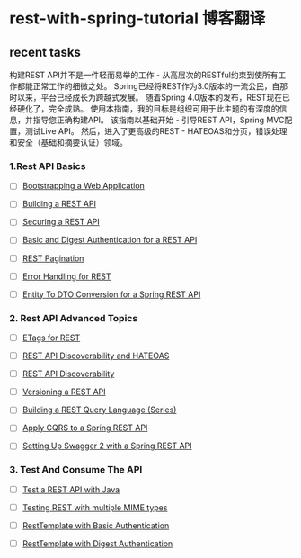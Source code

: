 # rest-with-spring-tutorial 博客翻译

## recent tasks

构建REST API并不是一件轻而易举的工作 - 从高层次的RESTful约束到使所有工作都能正常工作的细微之处。
Spring已经将REST作为3.0版本的一流公民，自那时以来，平台已经成长为跨越式发展。
随着Spring 4.0版本的发布，REST现在已经硬化了，完全成熟。 使用本指南，我的目标是组织可用于此主题的有深度的信息，并指导您正确构建API。
 该指南以基础开始 - 引导REST API，Spring MVC配置，测试Live API。
 然后，进入了更高级的REST - HATEOAS和分页，错误处理和安全（基础和摘要认证）领域。

### 1.Rest API Basics
- [ ] [Bootstrapping a Web Application](/blog/spring/rest-with-spring-tutorial/RestAPIBasics/Bootstrapping-a-WebApplication.md)
- [ ] [Building a REST API](/blog/spring/rest-with-spring-tutorial/RestAPIBasics/Building-a-REST-API.md)
- [ ] [Securing a REST API](/blog/spring/rest-with-spring-tutorial/RestAPIBasics/Securing-a-REST-API.md)
- [ ] [Basic and Digest Authentication for a REST API](/blog/spring/rest-with-spring-tutorial/RestAPIBasics/Basic-and-Digest-Authentication-for-a-REST-API.md)
- [ ] [REST Pagination](/blog/spring/rest-with-spring-tutorial/RestAPIBasics/REST-Pagination.md)
- [ ] [Error Handling for REST](/blog/spring/rest-with-spring-tutorial/RestAPIBasics/Error-Handling-for-REST.md)
- [ ] [Entity To DTO Conversion for a Spring REST API](/blog/spring/rest-with-spring-tutorial/RestAPIBasics/Entity-To-DTO-Conversion-for-a-Spring-REST-API.md)






### 2. Rest API Advanced Topics
- [ ] [ETags for REST](/blog/spring/rest-with-spring-tutorial/RestAPIAdvancedTopics/ETags-for-REST.md)
- [ ] [REST API Discoverability and HATEOAS](/blog/spring/rest-with-spring-tutorial/RestAPIAdvancedTopics/Building-a-REST-API.md)
- [ ] [REST API Discoverability](/blog/spring/rest-with-spring-tutorial/RestAPIAdvancedTopics/REST-API-Discoverability.md)
- [ ] [Versioning a REST API](/blog/spring/rest-with-spring-tutorial/RestAPIAdvancedTopics/Versioning-a-REST-API.md)
- [ ] [Building a REST Query Language (Series)](/blog/spring/rest-with-spring-tutorial/RestAPIAdvancedTopics/Building-a-REST-Query-Language.md)
- [ ] [Apply CQRS to a Spring REST API](/blog/spring/rest-with-spring-tutorial/RestAPIAdvancedTopics/Apply-CQRS-to-a-Spring-REST-API.md)
- [ ] [Setting Up Swagger 2 with a Spring REST API](/blog/spring/rest-with-spring-tutorial/RestAPIAdvancedTopics/Setting-Up-Swagger-2-with-a-Spring-REST-API.md)


### 3. Test And Consume The API
- [ ] [Test a REST API with Java](/blog/spring/rest-with-spring-tutorial/TestAndConsumeTheAPI/Test-a-REST-API-with-Java.md)
- [ ] [Testing REST with multiple MIME types](/blog/spring/rest-with-spring-tutorial/TestAndConsumeTheAPI/Testing-REST-with-multiple-MIME-types.md)
- [ ] [RestTemplate with Basic Authentication](/blog/spring/rest-with-spring-tutorial/TestAndConsumeTheAPI/RestTemplate-with-Basic-Authentication.md)
- [ ] [RestTemplate with Digest Authentication](/blog/spring/rest-with-spring-tutorial/TestAndConsumeTheAPI/RestTemplate-with-Digest-Authentication.md)


